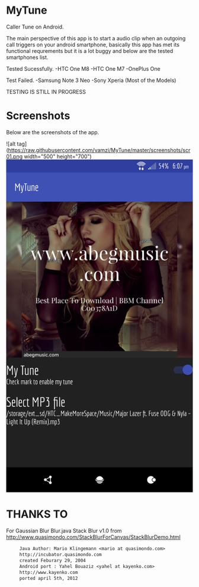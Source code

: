 # MyTune
Caller Tune on Android.

The main perspective of this app is to start a audio clip when an outgoing call triggers on your android smartphone, basically this app has met its functional requrements but it is a lot buggy and below are the tested smartphones list.

Tested Sucessfully.
-HTC One M8
-HTC One M7
-OnePlus One 

Test Failed.
-Samsung Note 3 Neo
-Sony Xperia (Most of the Models)

TESTING IS STILL IN PROGRESS
# Screenshots
Below are the screenshots of the app.

![alt tag](https://raw.githubusercontent.com/vamzi/MyTune/master/screenshots/scr01.png width="500" height="700")
![alt tag](https://raw.githubusercontent.com/vamzi/MyTune/master/screenshots/scr02.png)

# THANKS TO
 For Gaussian Blur Blur.java
  Stack Blur v1.0 from
        http://www.quasimondo.com/StackBlurForCanvas/StackBlurDemo.html
        
         Java Author: Mario Klingemann <mario at quasimondo.com>
         http://incubator.quasimondo.com
         created Feburary 29, 2004
         Android port : Yahel Bouaziz <yahel at kayenko.com>
         http://www.kayenko.com
         ported april 5th, 2012
